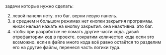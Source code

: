 задачи которые нужно сделать:


2. левой панели нету. это баг. верни левую панель.
3. в среднем и большом режимах нет кнопки закрытия программы. никак нельзя нажать на кнопку закрытия. она неактивна. это баг.
4. чтобы при разработке не ломать другие части кода. давай отрефакторим код в проекте. сократим количество кода если это возможно. если в файле много кода всё равно остаётся то разделим его на другие файлы, перенеся часть логики туда.



